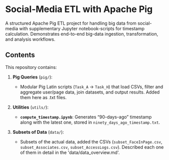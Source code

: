 # Social-Media ETL with Apache Pig

A structured Apache Pig ETL project for handling big data from social-media with supplementary Jupyter notebook-scripts for timestamp calculation. Demonstrates end-to-end big-data ingestion, transformation, and analysis workflows. 

## Contents
This repository contains:

1. **Pig Queries** (`pig/`):  
   - Modular Pig Latin scripts (`Task_A` → `Task_H`) that load CSVs, filter and aggregate user/page data, join datasets, and output results. Added them here as .txt files.
     
2. **Utilities** (`utils/`):  
   - **`compute_timestamp.ipynb`**: Generates “90-days-ago” timestamp along with the latest one, stored in `ninety_days_ago_timestamp.txt`.
     
3. **Subsets of Data** (`data/`):  
   - Subsets of the actual data, added the CSVs (`subset_FaceInPage.csv`, `subset_Associates.csv`, `subset_AccessLogs.csv`). Described each one of them in detail in the 'data/data_overview.md'.
  
